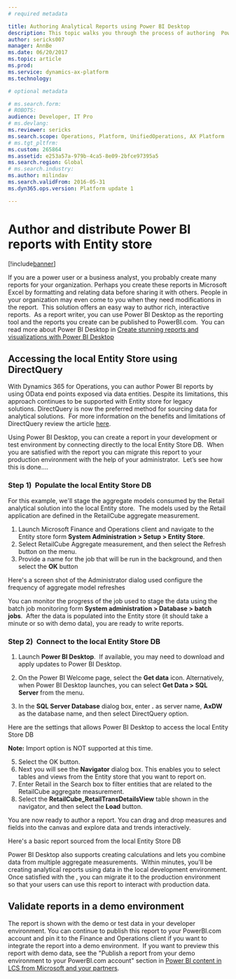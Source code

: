 ```yaml
---
# required metadata

title: Authoring Analytical Reports using Power BI Desktop
description: This topic walks you through the process of authoring  Power BI reports using the local Entity Store database. 
author: sericks007
manager: AnnBe
ms.date: 06/20/2017
ms.topic: article
ms.prod: 
ms.service: dynamics-ax-platform
ms.technology: 

# optional metadata

# ms.search.form: 
# ROBOTS: 
audience: Developer, IT Pro
# ms.devlang: 
ms.reviewer: sericks
ms.search.scope: Operations, Platform, UnifiedOperations, AX Platform
# ms.tgt_pltfrm: 
ms.custom: 265864
ms.assetid: e253a57a-979b-4ca5-8e09-2bfce97395a5
ms.search.region: Global
# ms.search.industry: 
ms.author: milindav
ms.search.validFrom: 2016-05-31
ms.dyn365.ops.version: Platform update 1

---
```


# Author and distribute Power BI reports with Entity store

[!include[banner](../includes/banner.md)]



If you are a power user or a business analyst, you probably create many reports for your organization. Perhaps you create these reports in Microsoft Excel by formatting and relating data before sharing it with others. People in your organization may even come to you when they need modifications in the report.  This solution offers an easy way to author rich, interactive reports.  As a report writer, you can use Power BI Desktop as the reporting tool and the reports you create can be published to PowerBI.com.  You can read more about Power BI Desktop in [Create stunning reports and visualizations with Power BI Desktop](https://powerbi.microsoft.com/en-us/desktop) 


## Accessing the local Entity Store using DirectQuery
With Dynamics 365 for Operations, you can author Power BI reports by using OData end points exposed via data entities. Despite its limitations, this approach continues to be supported with Entity store for legacy solutions. DirectQuery is now the preferred method for sourcing data for analytical solutions.  For more information on the benefits and limitations of DirectQuery review the article [here](https://powerbi.microsoft.com/en-us/documentation/powerbi-desktop-use-directquery/).

Using Power BI Desktop, you can create a report in your development or test environment by connecting directly to the local Entity Store DB.  When you are satisfied with the report you can migrate this report to your production environment with the help of your administrator.  Let’s see how this is done….

### Step 1)  Populate the local Entity Store DB
For this example, we'll stage the aggregate models consumed by the Retail analytical solution into the local Entity store.  The models used by the Retail application are defined in the RetailCube aggregate measurement. 

1) Launch Microsoft Finance and Operations client and navigate to the Entity store form **System Administration > Setup > Entity Store**. 
2) Select RetailCube Aggregate measurement, and then select the Refresh button on the menu. 
3) Provide a name for the job that will be run in the background, and then select the **OK** button

Here's a screen shot of the Administrator dialog used configure the frequency of aggregate model refreshes




You can monitor the progress of the job used to stage the data using the batch job monitoring form **System administration > Database > batch jobs**.  After the data is populated into the Entity store (it should take a minute or so with demo data), you are ready to write
reports. 
 

### Step 2)  Connect to the local Entity Store DB
1) Launch **Power BI Desktop**.  If available, you may need to download and apply updates to Power BI Desktop. 
2) On the Power BI Welcome page, select the **Get data** icon. 
   Alternatively, when Power BI Desktop launches, you can select **Get Data > SQL Server** from the menu. 




3) In the **SQL Server Database** dialog box, enter **.** as server name, **AxDW** as the database name, and then select DirectQuery option. 

Here are the settings that allows Power BI Desktop to access the local Entity Store DB



**Note:** Import option is NOT supported at this time.

5) Select the OK button. 
6) Next you will see the **Navigator** dialog box. This enables you to select tables and views from the Entity store that you want to report on. 
7) Enter Retail in the Search box to filter entities that are related to the RetailCube aggregate measurement.
8) Select the **RetailCube_RetailTransDetailsView** table shown in the navigator, and then select the **Load** button. 

You are now ready to author a report. You can drag and drop measures and fields into the canvas and explore data and trends interactively.  

Here's a basic report sourced from the local Entity Store DB




Power BI Desktop also supports creating calculations and lets you combine data from multiple aggregate measurements.  Within minutes, you'll be creating analytical reports using data in the local development environment. Once satisfied with the , you can migrate it to the production environment so that your users can use this report to interact with production data.

## Validate reports in a demo environment

The report is shown with the demo or test data in your developer environment. You can continue to publish this report to your PowerBI.com account and pin it to the Finance and Operations client if you want to integrate the report into a demo environment.  If you want to preview this report with demo data, see the "Publish a report from your demo environment to your PowerBI.com account" section in [Power BI content in LCS from Microsoft and your partners](https://docs.microsoft.com/en-us/dynamics365/unified-operations/dev-itpro/analytics/power-bi-content-microsoft-partners).


